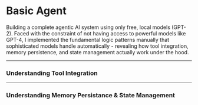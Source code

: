 # Basic Agent
Building a complete agentic AI system using only free, local models (GPT-2). Faced with the constraint of not having access to powerful models like GPT-4, I implemented the fundamental logic patterns manually that sophisticated models handle automatically - revealing how tool integration, memory persistence, and state management actually work under the hood.
___

### Understanding Tool Integration
___

### Understanding Memory Persistance & State Management
